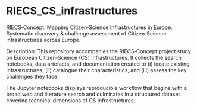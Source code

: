 # RIECS_CS_infrastructures

RIECS‑Concept: Mapping Citizen‑Science Infrastructures in Europe. Systematic discovery & challenge assessment of Citizen‑Science infrastructures across Europe.

Description: This repository accompanies the RIECS‑Concept project study on European Citizen‑Science (CS) infrastructures. It collects the search notebooks, data artefacts, and documentation created to (i) locate existing infrastructures, (ii) catalogue their characteristics, and (iii) assess the key challenges they face.

The Jupyter notebooks displays reproducible workflow that begins with a broad web and literature search and culminates in a structured dataset covering technical dimensions of CS infrastructures.
